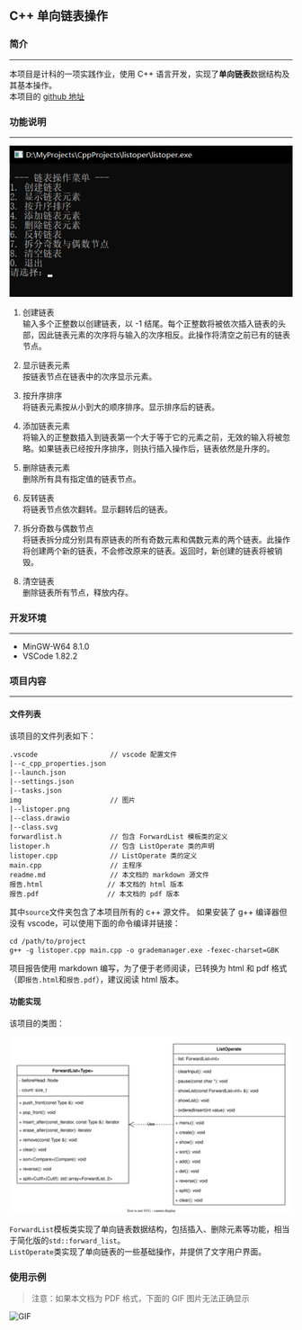 ## C++ 单向链表操作

### 简介
- - - - - - - - - - - -

本项目是计科的一项实践作业，使用 C++ 语言开发，实现了**单向链表**数据结构及其基本操作。  
本项目的 [github 地址](https://github.com/I0me0I/forward-list-operate-cpp)

### 功能说明
- - - - - - - - - - - -

![图片](./img/listoper.png "链表操作菜单")

1. 创建链表  
输入多个正整数以创建链表，以 -1 结尾。每个正整数将被依次插入链表的头部，因此链表元素的次序将与输入的次序相反。此操作将清空之前已有的链表节点。

2. 显示链表元素  
按链表节点在链表中的次序显示元素。

3. 按升序排序  
将链表元素按从小到大的顺序排序。显示排序后的链表。

4. 添加链表元素  
将输入的正整数插入到链表第一个大于等于它的元素之前，无效的输入将被忽略。如果链表已经按升序排序，则执行插入操作后，链表依然是升序的。

5. 删除链表元素  
删除所有具有指定值的链表节点。

6. 反转链表  
将链表节点依次翻转。显示翻转后的链表。

7. 拆分奇数与偶数节点  
将链表拆分成分别具有原链表的所有奇数元素和偶数元素的两个链表。此操作将创建两个新的链表，不会修改原来的链表。返回时，新创建的链表将被销毁。

8. 清空链表  
删除链表所有节点，释放内存。

### 开发环境
- - - - - - - - - - - -

* MinGW-W64 8.1.0
* VSCode 1.82.2

### 项目内容
- - - - - - - - - - - -

#### 文件列表

该项目的文件列表如下：

    .vscode                  // vscode 配置文件
    |--c_cpp_properties.json
    |--launch.json
    |--settings.json
    |--tasks.json
    img                      // 图片
    |--listoper.png
    |--class.drawio
    |--class.svg
    forwardlist.h            // 包含 ForwardList 模板类的定义
    listoper.h               // 包含 ListOperate 类的声明
    listoper.cpp             // ListOperate 类的定义
    main.cpp                 // 主程序
    readme.md                // 本文档的 markdown 源文件
    报告.html                // 本文档的 html 版本
    报告.pdf                 // 本文档的 pdf 版本

其中`source`文件夹包含了本项目所有的 c++ 源文件。
如果安装了 g++ 编译器但没有 vscode，可以使用下面的命令编译并链接：

```shell
cd /path/to/project
g++ -g listoper.cpp main.cpp -o grademanager.exe -fexec-charset=GBK
```

项目报告使用 markdown 编写，为了便于老师阅读，已转换为 html 和 pdf 格式（即`报告.html`和`报告.pdf`），建议阅读 html 版本。  

#### 功能实现
该项目的类图：

![图片](./img/class.svg "项目listoper的类图")

`ForwardList`模板类实现了单向链表数据结构，包括插入、删除元素等功能，相当于简化版的`std::forward_list`。  
`ListOperate`类实现了单向链表的一些基础操作，并提供了文字用户界面。

### 使用示例

> 注意：如果本文档为 PDF 格式，下面的 GIF 图片无法正确显示

![GIF](./img/example.gif "项目listoper的使用示例")